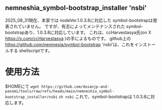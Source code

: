 ## nemneshia_symbol-bootstrap_installer 'nsbi'

2025_08_31現在、本家では nodeVer.1.0.3.8に対応した symbol-bootstrapは発表されていません。
ですが、有志によってメンテナンスされた symbol-bootstrapあり、1.0.3.8に対応しています。
これは、ccHarvestasya氏(on X https://x.com/ccHarvestasya )の手によるものです。
github上の
https://github.com/nemnesia/symbol-bootstrap
'nsbi'は、これをインストールする shellscriptです。

# 使用方法

$HOMEにて
`wget https://github.com/dusanjp-and-pasomi/tools/raw/refs/heads/main/nemneshia_symbol-bootstrap_installer/nsbi`
`sh nsbi`
これで、symbol-bootstrapは 1.0.3.8に対応します。
